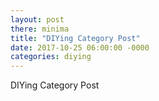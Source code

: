 ```yaml
---
layout: post
there: minima
title: "DIYing Category Post"
date: 2017-10-25 06:00:00 -0000
categories: diying
---
```



DIYing Category Post
